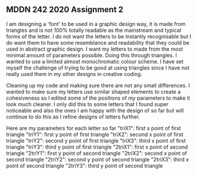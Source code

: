 ## MDDN 242 2020 Assignment 2


I am designing a 'font' to be used in a graphic design way, it is made from triangles and is not 100% totally readable as the mainstream and typical forms of the letter. I do not want the letters to be instantly recognisable but I do want them to have some resemblance and readability that they could be used in abstract graphic design. I want my letters to made from the most minimal amount of parameters possible. Doing this through triangles. I wanted to use a limited almost monochromatic colour scheme. I have set myself the challenge of trying to be good at using triangles since I have not really used them in my other designs in creative coding. 

Cleaning up my code and making sure there are not any small differences. I wanted to make sure my letters use similar shaped elements to create a cohesiveness so I edited some of the positions of my parameters to make it look much cleaner. I only did this to some letters that I found super noticeable and also the ones I am happy with the design of so far but will continue to do this as I refine designs of letters further. 

Here are my parameters for each letter so far
   "triX1": first x point of first triangle
   "triY1": first y point of first triangle
   "triX2": second x point of first triangle
   "triY2": second y point of first triangle
   "triX3": third x point of first triangle
   "triY3": third y point of first triangle
   "2triX1": first x point of second triangle
   "2triY1": first y point of second triangle
   "2triX2": second x point of second triangle
   "2triY2": second y point of second triangle
   "2triX3": third x point of second triangle
   "2triY3": third y point of second triangle

